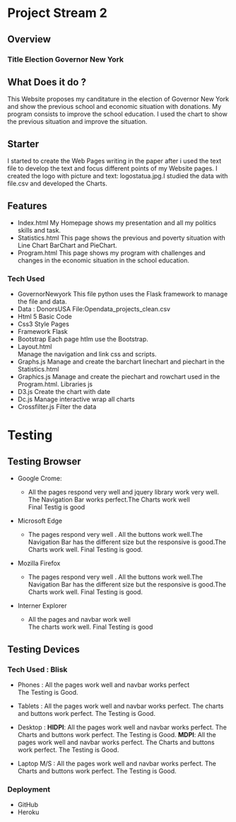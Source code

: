 # Project Stream 2
## Overview
### Title Election Governor New York
## What Does it do ?
This Website proposes my canditature in the election of Governor New York and show the previous school and economic situation
with donations. My program consists to improve the school education.
I used the chart to show the previous situation and improve the situation.
## Starter
 I started to create the Web Pages writing in the paper after i used the text file 
 to develop the text and focus different points of my Website pages. I created the logo with picture
 and text: logostatua.jpg.I studied the data with file.csv and developed the Charts. 
## Features
- Index.html
    My Homepage shows my presentation and all my politics skills and task.
- Statistics.html
    This page shows the previous and poverty situation with Line Chart BarChart and PieChart.
- Program.html
     This page shows my program with  challenges and changes in the economic situation in the school education.
### Tech Used        
 - GovernorNewyork 
     This file python uses the Flask framework to manage  the file and data.
 - Data :
          DonorsUSA
          File:Opendata_projects_clean.csv
 - Html 5
      Basic Code
 - Css3 
      Style Pages
 - Framework
       Flask        
 - Bootstrap 
          Each page htlm use the Bootstrap.  
 - Layout.html     
       Manage the navigation and link css and scripts.
 - Graphs.js 
       Manage and create the barchart linechart and piechart in the Statistics.html
 - Graphics.js 
       Manage and create the piechart and rowchart used in the Program.html.
  Libraries js      
 - D3.js 
    Create the chart with date
 - Dc.js 
      Manage  interactive wrap all charts 
 - Crossfilter.js 
         Filter the data
# Testing
## Testing Browser
 - Google Crome:
     - All the pages respond very well and jquery library work very well. 
       The Navigation Bar works perfect.The Charts work well  
       Final Testig is good
       
 - Microsoft Edge  
     - The pages respond very well . All the buttons work well.The Navigation Bar
       has the different size but the responsive is good.The Charts work well.
       Final Testing is good.
       
 - Mozilla Firefox
     - The pages respond very well . All the buttons work well.The Navigation Bar
       has the different size but the responsive is good.The Charts work well.
       Final Testing is good.
       
 - Interner Explorer     
      - All  the pages and navbar work well  
        The charts work well. 
        Final Testing is good
        
 ## Testing Devices
 ### Tech Used : Blisk 
   - Phones : 
               All the pages work well and navbar works perfect                 
               The Testing is Good.
   - Tablets :
               All the pages work well and navbar works perfect.
               The charts and buttons work perfect.
               The Testing is Good.
               
   - Desktop :
               **HIDPI**: All the pages work well and navbar works perfect.
               The Charts and buttons work perfect.
               The Testing is Good.
               **MDPI**: All the pages work well and navbar works perfect.
               The Charts and buttons work perfect.
               The Testing is Good.
               
   - Laptop M/S  :  All the pages work well and navbar works perfect.
               The Charts and buttons work perfect.
               The Testing is Good.           
              
### Deployment
  - GitHub
  - Heroku
